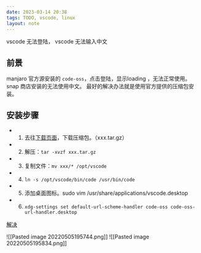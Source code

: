 ```yaml
---
date: 2023-03-14 20:38
tags: TODO, vscode, linux
layout: note
---
```


vscode 无法登陆， vscode 无法输入中文

## 前景

manjaro 官方源安装的 `code-oss`，点击登陆，显示loading ，无法正常使用。snap 商店安装的无法使用中文。
最好的解决办法就是使用官方提供的压缩包安装。

## 安装步骤

- 1. 去往[下载页面](https://code.visualstudio.com/download#)，下载压缩包。（xxx.tar.gz）
- 2. 解压：`tar -xvzf xxx.tar.gz`
- 3. 复制文件：`mv xxx/* /opt/vscode`
- 4. `ln -s /opt/vscode/bin/code /usr/bin/code`
- 5. 添加桌面图标。sudo vim /usr/share/applications/vscode.desktop
- 6. `xdg-settings set default-url-scheme-handler code-oss code-oss-url-handler.desktop`

[解决](https://github.com/MicrosoftDocs/live-share/issues/3153)

![[Pasted image 20220505195744.png]]
![[Pasted image 20220505195834.png]]

